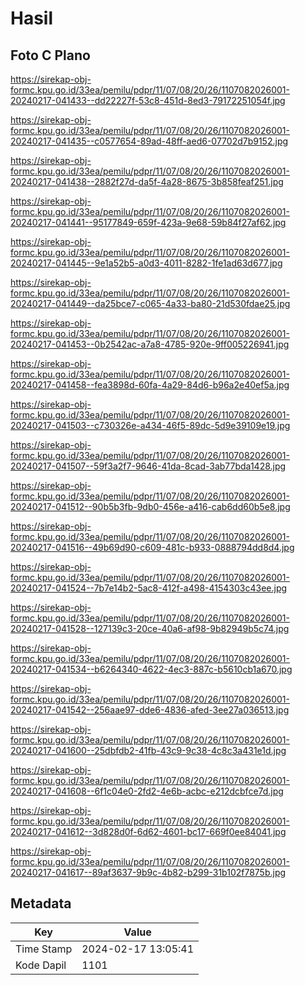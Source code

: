 # Hasil

## Foto C Plano

https://sirekap-obj-formc.kpu.go.id/33ea/pemilu/pdpr/11/07/08/20/26/1107082026001-20240217-041433--dd22227f-53c8-451d-8ed3-79172251054f.jpg

https://sirekap-obj-formc.kpu.go.id/33ea/pemilu/pdpr/11/07/08/20/26/1107082026001-20240217-041435--c0577654-89ad-48ff-aed6-07702d7b9152.jpg

https://sirekap-obj-formc.kpu.go.id/33ea/pemilu/pdpr/11/07/08/20/26/1107082026001-20240217-041438--2882f27d-da5f-4a28-8675-3b858feaf251.jpg

https://sirekap-obj-formc.kpu.go.id/33ea/pemilu/pdpr/11/07/08/20/26/1107082026001-20240217-041441--95177849-659f-423a-9e68-59b84f27af62.jpg

https://sirekap-obj-formc.kpu.go.id/33ea/pemilu/pdpr/11/07/08/20/26/1107082026001-20240217-041445--9e1a52b5-a0d3-4011-8282-1fe1ad63d677.jpg

https://sirekap-obj-formc.kpu.go.id/33ea/pemilu/pdpr/11/07/08/20/26/1107082026001-20240217-041449--da25bce7-c065-4a33-ba80-21d530fdae25.jpg

https://sirekap-obj-formc.kpu.go.id/33ea/pemilu/pdpr/11/07/08/20/26/1107082026001-20240217-041453--0b2542ac-a7a8-4785-920e-9ff005226941.jpg

https://sirekap-obj-formc.kpu.go.id/33ea/pemilu/pdpr/11/07/08/20/26/1107082026001-20240217-041458--fea3898d-60fa-4a29-84d6-b96a2e40ef5a.jpg

https://sirekap-obj-formc.kpu.go.id/33ea/pemilu/pdpr/11/07/08/20/26/1107082026001-20240217-041503--c730326e-a434-46f5-89dc-5d9e39109e19.jpg

https://sirekap-obj-formc.kpu.go.id/33ea/pemilu/pdpr/11/07/08/20/26/1107082026001-20240217-041507--59f3a2f7-9646-41da-8cad-3ab77bda1428.jpg

https://sirekap-obj-formc.kpu.go.id/33ea/pemilu/pdpr/11/07/08/20/26/1107082026001-20240217-041512--90b5b3fb-9db0-456e-a416-cab6dd60b5e8.jpg

https://sirekap-obj-formc.kpu.go.id/33ea/pemilu/pdpr/11/07/08/20/26/1107082026001-20240217-041516--49b69d90-c609-481c-b933-0888794dd8d4.jpg

https://sirekap-obj-formc.kpu.go.id/33ea/pemilu/pdpr/11/07/08/20/26/1107082026001-20240217-041524--7b7e14b2-5ac8-412f-a498-4154303c43ee.jpg

https://sirekap-obj-formc.kpu.go.id/33ea/pemilu/pdpr/11/07/08/20/26/1107082026001-20240217-041528--127139c3-20ce-40a6-af98-9b82949b5c74.jpg

https://sirekap-obj-formc.kpu.go.id/33ea/pemilu/pdpr/11/07/08/20/26/1107082026001-20240217-041534--b6264340-4622-4ec3-887c-b5610cb1a670.jpg

https://sirekap-obj-formc.kpu.go.id/33ea/pemilu/pdpr/11/07/08/20/26/1107082026001-20240217-041542--256aae97-dde6-4836-afed-3ee27a036513.jpg

https://sirekap-obj-formc.kpu.go.id/33ea/pemilu/pdpr/11/07/08/20/26/1107082026001-20240217-041600--25dbfdb2-41fb-43c9-9c38-4c8c3a431e1d.jpg

https://sirekap-obj-formc.kpu.go.id/33ea/pemilu/pdpr/11/07/08/20/26/1107082026001-20240217-041608--6f1c04e0-2fd2-4e6b-acbc-e212dcbfce7d.jpg

https://sirekap-obj-formc.kpu.go.id/33ea/pemilu/pdpr/11/07/08/20/26/1107082026001-20240217-041612--3d828d0f-6d62-4601-bc17-669f0ee84041.jpg

https://sirekap-obj-formc.kpu.go.id/33ea/pemilu/pdpr/11/07/08/20/26/1107082026001-20240217-041617--89af3637-9b9c-4b82-b299-31b102f7875b.jpg


## Metadata

| Key        | Value               |
| ---------- | ------------------- |
| Time Stamp | 2024-02-17 13:05:41 |
| Kode Dapil | 1101                |



